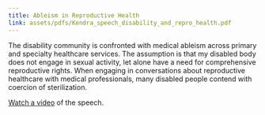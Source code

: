 ```yaml
---
title: Ableism in Reproductive Health
link: assets/pdfs/Kendra_speech_disability_and_repro_health.pdf
---
```


The disability community is confronted with medical ableism across primary and specialty
healthcare services. The assumption is that my disabled body does not engage in sexual
activity, let alone have a need for comprehensive reproductive rights. When engaging in
conversations about reproductive healthcare with medical professionals, many disabled people
contend with coercion of sterilization.

[Watch a video](https://www.facebook.com/fspNYC/videos/5246242532072137) of the speech.

